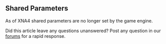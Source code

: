 ## Shared Parameters

As of XNA4 shared parameters are no longer set by the game engine.

Did this article leave any questions unanswered? Post any question in our [forums](/frb/forum/.md) for a rapid response.
